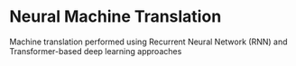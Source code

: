 # Neural Machine Translation

Machine translation performed using Recurrent Neural Network (RNN) and Transformer-based deep learning approaches
